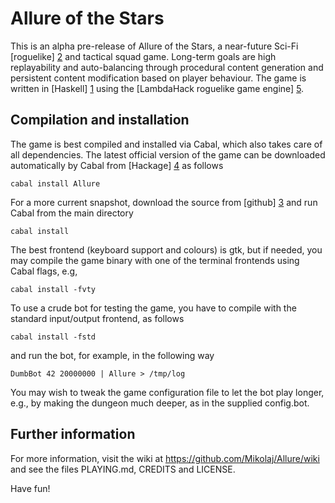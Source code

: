 Allure of the Stars
===================

This is an alpha pre-release of Allure of the Stars,
a near-future Sci-Fi [roguelike] [2] and tactical squad game.
Long-term goals are high replayability and auto-balancing
through procedural content generation and persistent content
modification based on player behaviour. The game is written in [Haskell] [1]
using the [LambdaHack roguelike game engine] [5].


Compilation and installation
----------------------------

The game is best compiled and installed via Cabal, which also takes care
of all dependencies. The latest official version of the game can be downloaded
automatically by Cabal from [Hackage] [4] as follows

    cabal install Allure

For a more current snapshot, download the source from [github] [3]
and run Cabal from the main directory

    cabal install

The best frontend (keyboard support and colours)
is gtk, but if needed, you may compile the game binary with one
of the terminal frontends using Cabal flags, e.g,

    cabal install -fvty

To use a crude bot for testing the game, you have to compile with
the standard input/output frontend, as follows

    cabal install -fstd

and run the bot, for example, in the following way

    DumbBot 42 20000000 | Allure > /tmp/log

You may wish to tweak the game configuration file to let the bot play longer,
e.g., by making the dungeon much deeper, as in the supplied config.bot.


Further information
-------------------

For more information, visit the wiki at https://github.com/Mikolaj/Allure/wiki
and see the files PLAYING.md, CREDITS and LICENSE.

Have fun!



[1]: http://www.haskell.org/
[2]: http://roguebasin.roguelikedevelopment.org/index.php?title=Berlin_Interpretation
[3]: http://github.com/Mikolaj/Allure
[4]: http://hackage.haskell.org/package/Allure
[5]: http://github.com/kosmikus/LambdaHack
